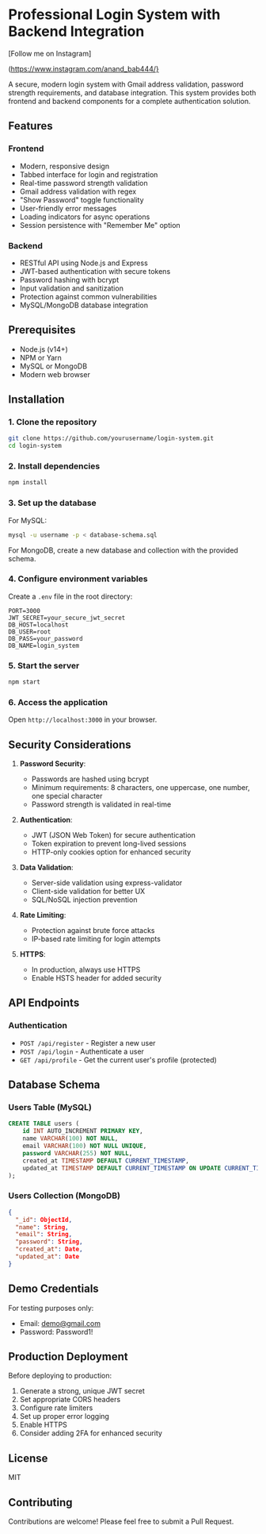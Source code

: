 # Professional Login System with Backend Integration

 [Follow me on Instagram] 
 
 
 (https://www.instagram.com/anand_bab444/}

A secure, modern login system with Gmail address validation, password strength requirements, and database integration. This system provides both frontend and backend components for a complete authentication solution.

## Features

### Frontend
- Modern, responsive design
- Tabbed interface for login and registration
- Real-time password strength validation
- Gmail address validation with regex
- "Show Password" toggle functionality
- User-friendly error messages
- Loading indicators for async operations
- Session persistence with "Remember Me" option

### Backend
- RESTful API using Node.js and Express
- JWT-based authentication with secure tokens
- Password hashing with bcrypt
- Input validation and sanitization
- Protection against common vulnerabilities
- MySQL/MongoDB database integration

## Prerequisites

- Node.js (v14+)
- NPM or Yarn
- MySQL or MongoDB
- Modern web browser

## Installation

### 1. Clone the repository
```bash
git clone https://github.com/yourusername/login-system.git
cd login-system
```

### 2. Install dependencies
```bash
npm install
```

### 3. Set up the database
For MySQL:
```bash
mysql -u username -p < database-schema.sql
```

For MongoDB, create a new database and collection with the provided schema.

### 4. Configure environment variables
Create a `.env` file in the root directory:
```
PORT=3000
JWT_SECRET=your_secure_jwt_secret
DB_HOST=localhost
DB_USER=root
DB_PASS=your_password
DB_NAME=login_system
```

### 5. Start the server
```bash
npm start
```

### 6. Access the application
Open `http://localhost:3000` in your browser.

## Security Considerations

1. **Password Security**:
   - Passwords are hashed using bcrypt
   - Minimum requirements: 8 characters, one uppercase, one number, one special character
   - Password strength is validated in real-time

2. **Authentication**:
   - JWT (JSON Web Token) for secure authentication
   - Token expiration to prevent long-lived sessions
   - HTTP-only cookies option for enhanced security

3. **Data Validation**:
   - Server-side validation using express-validator
   - Client-side validation for better UX
   - SQL/NoSQL injection prevention

4. **Rate Limiting**:
   - Protection against brute force attacks
   - IP-based rate limiting for login attempts

5. **HTTPS**:
   - In production, always use HTTPS
   - Enable HSTS header for added security

## API Endpoints

### Authentication
- `POST /api/register` - Register a new user
- `POST /api/login` - Authenticate a user
- `GET /api/profile` - Get the current user's profile (protected)

## Database Schema

### Users Table (MySQL)
```sql
CREATE TABLE users (
    id INT AUTO_INCREMENT PRIMARY KEY,
    name VARCHAR(100) NOT NULL,
    email VARCHAR(100) NOT NULL UNIQUE,
    password VARCHAR(255) NOT NULL,
    created_at TIMESTAMP DEFAULT CURRENT_TIMESTAMP,
    updated_at TIMESTAMP DEFAULT CURRENT_TIMESTAMP ON UPDATE CURRENT_TIMESTAMP
);
```

### Users Collection (MongoDB)
```json
{
  "_id": ObjectId,
  "name": String,
  "email": String,
  "password": String,
  "created_at": Date,
  "updated_at": Date
}
```

## Demo Credentials

For testing purposes only:
- Email: demo@gmail.com
- Password: Password1!

## Production Deployment

Before deploying to production:
1. Generate a strong, unique JWT secret
2. Set appropriate CORS headers
3. Configure rate limiters
4. Set up proper error logging
5. Enable HTTPS
6. Consider adding 2FA for enhanced security

## License

MIT

## Contributing

Contributions are welcome! Please feel free to submit a Pull Request. 
